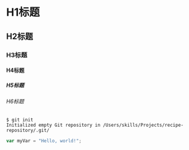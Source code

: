 # H1标题
## H2标题
### H3标题
#### H4标题
##### H5标题
###### H6标题
```
$ git init
Initialized empty Git repository in /Users/skills/Projects/recipe-repository/.git/
```
``` javascript
var myVar = "Hello, world!";
```
